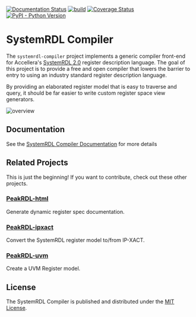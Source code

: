 [![Documentation Status](https://readthedocs.org/projects/systemrdl-compiler/badge/?version=latest)](http://systemrdl-compiler.readthedocs.io)
[![build](https://github.com/SystemRDL/systemrdl-compiler/workflows/build/badge.svg)](https://github.com/SystemRDL/systemrdl-compiler/actions?query=workflow%3Abuild+branch%3Amaster)
[![Coverage Status](https://coveralls.io/repos/github/SystemRDL/systemrdl-compiler/badge.svg?branch=master)](https://coveralls.io/github/SystemRDL/systemrdl-compiler?branch=master)
[![PyPI - Python Version](https://img.shields.io/pypi/pyversions/systemrdl-compiler.svg)](https://pypi.org/project/systemrdl-compiler)

# SystemRDL Compiler

The `systemrdl-compiler` project implements a generic compiler front-end for
Accellera's [SystemRDL 2.0](http://accellera.org/downloads/standards/systemrdl)
register description language. The goal of this project is to provide a free and
open compiler that lowers the barrier to entry to using an industry standard
register description language.

By providing an elaborated register model that is easy to traverse and query,
it should be far easier to write custom register space view generators.

![overview](docs/img/overview.svg)

## Documentation
See the [SystemRDL Compiler Documentation](http://systemrdl-compiler.readthedocs.io) for more details

## Related Projects
This is just the beginning! If you want to contribute, check out these other
projects.

### [PeakRDL-html](https://github.com/SystemRDL/PeakRDL-html)
Generate dynamic register spec documentation.

### [PeakRDL-ipxact](https://github.com/SystemRDL/PeakRDL-ipxact)
Convert the SystemRDL register model to/from IP-XACT.

### [PeakRDL-uvm](https://github.com/SystemRDL/PeakRDL-uvm)
Create a UVM Register model.

## License

The SystemRDL Compiler is published and distributed under the [MIT License](LICENSE).
